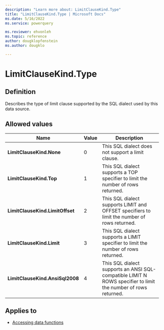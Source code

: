 ```yaml
---
description: "Learn more about: LimitClauseKind.Type"
title: "LimitClauseKind.Type | Microsoft Docs"
ms.date: 5/16/2022
ms.service: powerquery

ms.reviewer: ehvonleh
ms.topic: reference
author: dougklopfenstein
ms.author: dougklo

---
```

# LimitClauseKind.Type

## Definition

Describes the type of limit clause supported by the SQL dialect used by this data source.

## Allowed values

|Name|Value|Description|  
|------------|--|---------------|  
|**LimitClauseKind.None**|0|This SQL dialect does not support a limit clause.|
|**LimitClauseKind.Top**|1|This SQL dialect supports a TOP specifier to limit the number of rows returned.|
|**LimitClauseKind.LimitOffset**|2|This SQL dialect supports LIMIT and OFFSET specifiers to limit the number of rows returned.|
|**LimitClauseKind.Limit**|3|This SQL dialect supports a LIMIT specifier to limit the number of rows returned.|
|**LimitClauseKind.AnsiSql2008**|4|This SQL dialect supports an ANSI SQL-compatible LIMIT N ROWS specifier to limit the number of rows returned.|

## Applies to

* [Accessing data functions](accessing-data-functions.md)
